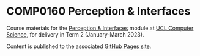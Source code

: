# COMP0160 Perception & Interfaces

Course materials for the
[Perception & Interfaces](https://www.ucl.ac.uk/module-catalogue/modules/perception-and-interfaces-COMP0160)
module at [UCL Computer Science](https://www.ucl.ac.uk/computer-science/), for delivery in
Term 2 (January-March 2023).

Content is published to the associated [GitHub Pages site](https://comp0160.github.io/).

